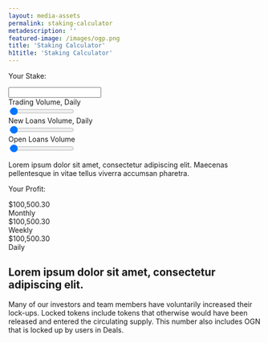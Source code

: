 ```yaml
---
layout: media-assets
permalink: staking-calculator
metadescription: ''
featured-image: /images/ogp.png
title: 'Staking Calculator'
h1title: 'Staking Calculator'
---
```


<section>
    <div class="container container-xl">
        <div class="calc-wrapper"> 
            <div>
                <p class="title">Your Stake:</p>
                <input />
                <div>
                    <label>Trading Volume, Daily</label>
                    <div class="border-quantity">                            
                      <input class="quantity-trading" type="range" value="5000" min="1" max="1000000"/>
                      <div class="left-quantity left-quantity-trading"></div>
                      <div class="right-quantity right-quantity-trading"></div>
                      <div class="track-quantity track-quantity-trading"></div>
                  </div>
                </div>
                <div>
                    <label>New Loans Volume, Daily</label>
                     <div class="border-quantity">                            
                      <input class="quantity-new-loans" type="range" value="5000" min="1" max="1000000"/>
                      <div class="left-quantity left-quantity-new-loans"></div>
                      <div class="right-quantity right-quantity-new-loans"></div>
                      <div class="track-quantity track-quantity-new-loans"></div>
                  </div>
                </div>
                <div>
                    <label>Open Loans Volume</label>
                     <div class="border-quantity">                            
                      <input class="quantity-open-loans" type="range" value="5000" min="1" max="1000000"/>
                      <div class="left-quantity left-quantity-new-loans"></div>
                      <div class="right-quantity right-quantity-new-loans"></div>
                      <div class="track-quantity track-quantity-new-loans"></div>
                  </div>
                </div>
                <p class="descriptoin">Lorem ipsum dolor sit amet, consectetur adipiscing elit. Maecenas pellentesque in vitae tellus viverra accumsan pharetra.</p>
            </div>
            <div>
                <p class="title">Your Profit:</p>
                <div>
                <div class="value-profit">
                    <div><span class="sign">$</span><span>100,500.30</span></div>
                    <label>Monthly</label>
                </div>
                <div class="value-profit">
                    <div><span class="sign">$</span><span>100,500.30</span></div>
                    <label>Weekly</label>
                </div>
                <div class="value-profit">
                    <div><span class="sign">$</span><span>100,500.30</span></div>
                    <label>Daily</label>
                </div>
                </div>
            </div>
        </div>
    </div>
</section>


<section class="pb-120">
  <div class="container container-md">
    <h2>Lorem ipsum dolor sit amet, consectetur adipiscing elit.</h2>
    <p>Many of our investors and team members have voluntarily increased their lock-ups. Locked tokens include tokens that otherwise would have been released and entered the circulating supply. This number also includes OGN that is locked up by users in  Deals.</p>
  </div>
</section>